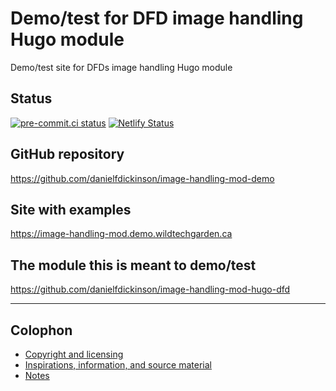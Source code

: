 # Demo/test for DFD image handling Hugo module

Demo/test site for DFDs image handling Hugo module

## Status

[![pre-commit.ci status](https://results.pre-commit.ci/badge/github/danielfdickinson/image-handling-mod-demo/main.svg)](https://results.pre-commit.ci/latest/github/danielfdickinson/image-handling-mod-demo/main)
[![Netlify Status](https://api.netlify.com/api/v1/badges/33073b8d-f181-4697-be67-2893ad70d45f/deploy-status)](https://app.netlify.com/sites/image-handling-mod/deploys)

## GitHub repository

<https://github.com/danielfdickinson/image-handling-mod-demo>

## Site with examples

<https://image-handling-mod.demo.wildtechgarden.ca>

## The module this is meant to demo/test

<https://github.com/danielfdickinson/image-handling-mod-hugo-dfd>

-------

## Colophon

* [Copyright and licensing](LICENSE)
* [Inspirations, information, and source material](ACKNOWLEDGEMENTS.md)
* [Notes](README-NOTES.md)

